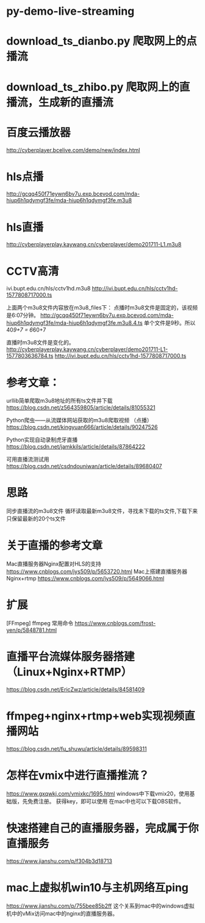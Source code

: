 # py-demo-live-streaming

# download_ts_dianbo.py 爬取网上的点播流
# download_ts_zhibo.py 爬取网上的直播流，生成新的直播流

# 百度云播放器
http://cyberplayer.bcelive.com/demo/new/index.html
# hls点播
http://gcqq450f71eywn6bv7u.exp.bcevod.com/mda-hiup6h1qdymgf3fe/mda-hiup6h1qdymgf3fe.m3u8
# hls直播
http://cyberplayerplay.kaywang.cn/cyberplayer/demo201711-L1.m3u8
# CCTV高清
ivi.bupt.edu.cn/hls/cctv1hd.m3u8
http://ivi.bupt.edu.cn/hls/cctv1hd-1577808717000.ts

上面两个m3u8文件内容放在m3u8_files下：
点播时m3u8文件是固定的，该视频是6:07分钟。
http://gcqq450f71eywn6bv7u.exp.bcevod.com/mda-hiup6h1qdymgf3fe/mda-hiup6h1qdymgf3fe.m3u8.4.ts
单个文件是9秒。所以 40*9+7 = 6*60+7


直播时m3u8文件是变化的。
http://cyberplayerplay.kaywang.cn/cyberplayer/demo201711-L1-1577803636784.ts
http://ivi.bupt.edu.cn/hls/cctv1hd-1577808717000.ts

# 参考文章：

urllib简单爬取m3u8地址的所有ts文件并下载
https://blog.csdn.net/z564359805/article/details/81055321

Python爬虫——从流媒体网站获取的m3u8爬取视频 （点播）
https://blog.csdn.net/kingyuan666/article/details/90247526

Python实现自动录制虎牙直播
https://blog.csdn.net/jamkkils/article/details/87864222

可用直播流测试用
https://blog.csdn.net/csdndouniwan/article/details/89680407

# 思路
同步直播流的m3u8文件
循环读取最新m3u8文件，寻找未下载的ts文件,下载下来
只保留最新的20个ts文件

# 关于直播的参考文章

Mac直播服务器Nginx配置对HLS的支持
https://www.cnblogs.com/jys509/p/5653720.html
Mac上搭建直播服务器Nginx+rtmp
https://www.cnblogs.com/jys509/p/5649066.html


# 扩展
[FFmpeg] ffmpeg 常用命令
https://www.cnblogs.com/frost-yen/p/5848781.html

# 直播平台流媒体服务器搭建（Linux+Nginx+RTMP）
https://blog.csdn.net/EricZwz/article/details/84581409

# ffmpeg+nginx+rtmp+web实现视频直播网站
https://blog.csdn.net/fu_shuwu/article/details/89598311

# 怎样在vmix中进行直播推流？
https://www.gxqwkj.com/vmixkc/1695.html
windows中下载vmix20，使用基础版，先免费注册。
获得key，即可以使用
在mac中也可以下载OBS软件。

# 快速搭建自己的直播服务器，完成属于你直播服务
https://www.jianshu.com/p/f304b3d18713

# mac上虚拟机win10与主机网络互ping
https://www.jianshu.com/p/755bee85b2ff
这个关系到mac中的windows虚拟机中的vMix访问mac中的nginx的直播服务器。

